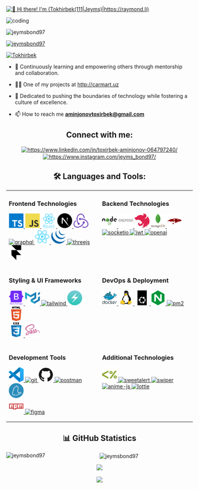
[<img src="https://raw.githubusercontent.com/Raymo111/Raymo111/master/intro.gif" alt="👋 Hi there! I'm (Tokhirbek(111|Jeyms)|https://raymond.li)" title="👋 Hi there! I'm (Tokhirbek( Aminjonov|Jeyms)|FulStack Developer)"/>](https://carmart.uz/)

<img align="" alt="coding" width="100%" height="50%" src="https://camo.githubusercontent.com/cae12fddd9d6982901d82580bdf321d81fb299141098ca1c2d4891870827bf17/68747470733a2f2f6d69726f2e6d656469756d2e636f6d2f6d61782f313336302f302a37513379765349765f7430696f4a2d5a2e676966" />

<p align="left"> <img src="https://komarev.com/ghpvc/?username=jeymsbond97&label=Profile%20views&color=0e75b6&style=flat" alt="jeymsbond97" /> </p>

<p align="left"> <a href="https://github.com/ryo-ma/github-profile-trophy"><img src="https://github-profile-trophy.vercel.app/?username=jeymsbond97" alt="jeymsbond97" /></a> </p>

<p align="left"> <a href="www.linkedin.com/in/aminjonov-tokhirbek/" target="blank"><img src="https://img.shields.io/twitter/follow/Tokhirbek?logo=twitter&style=for-the-badge" alt="Tokhirbek" /></a> </p>

- 🌱 Continuously learning and empowering others through mentorship and collaboration.

- 👨‍💻 One of my projects at http://carmart.uz

- 🚀 Dedicated to pushing the boundaries of technology while fostering a culture of excellence.

- 📫 How to reach me **aminjonovtoxirbek@gmail.com**

<h2 align="center">Connect with me:</h2>
<p align="center">
<a href="https://linkedin.com/in/https://www.linkedin.com/in/toxirbek-aminjonov-064797240/" target="blank"><img align="center" src="https://raw.githubusercontent.com/rahuldkjain/github-profile-readme-generator/master/src/images/icons/Social/linked-in-alt.svg" alt="https://www.linkedin.com/in/toxirbek-aminjonov-064797240/" height="30" width="40" /></a>
<a href="https://instagram.com/https://www.instagram.com/jeyms_bond97/" target="blank"><img align="center" src="https://raw.githubusercontent.com/rahuldkjain/github-profile-readme-generator/master/src/images/icons/Social/instagram.svg" alt="https://www.instagram.com/jeyms_bond97/" height="30" width="40" /></a>
</p>

<h2 align="center">🛠️ Languages and Tools:</h2>

<table align="center" width="200px">
<tr>
<td valign="top" width="50%">

### Frontend Technologies
<p align="left">
  <a href="https://www.typescriptlang.org/" target="_blank" rel="noreferrer">
    <img src="https://raw.githubusercontent.com/devicons/devicon/master/icons/typescript/typescript-original.svg" alt="typescript" width="40" height="40"/>
  </a>
  <a href="https://developer.mozilla.org/en-US/docs/Web/JavaScript" target="_blank" rel="noreferrer">
    <img src="https://raw.githubusercontent.com/devicons/devicon/master/icons/javascript/javascript-original.svg" alt="javascript" width="40" height="40"/>
  </a>
  <a href="https://reactjs.org/" target="_blank" rel="noreferrer">
    <img src="https://raw.githubusercontent.com/devicons/devicon/master/icons/react/react-original-wordmark.svg" alt="react" width="40" height="40"/>
  </a>
  <a href="https://nextjs.org/" target="_blank" rel="noreferrer">
    <img src="https://raw.githubusercontent.com/devicons/devicon/master/icons/nextjs/nextjs-original.svg" alt="nextjs" width="40" height="40"/>
  </a>
  <a href="https://redux.js.org" target="_blank" rel="noreferrer">
    <img src="https://raw.githubusercontent.com/devicons/devicon/master/icons/redux/redux-original.svg" alt="redux" width="40" height="40"/>
  </a>
  <br/>
  <a href="https://graphql.org" target="_blank" rel="noreferrer">
    <img src="https://www.vectorlogo.zone/logos/graphql/graphql-icon.svg" alt="graphql" width="40" height="40"/>
  </a>
  <a href="https://reactrouter.com/" target="_blank" rel="noreferrer">
    <img src="https://raw.githubusercontent.com/devicons/devicon/master/icons/react/react-original.svg" alt="react-router" width="40" height="40"/>
  </a>
  <a href="https://jquery.com/" target="_blank" rel="noreferrer">
    <img src="https://raw.githubusercontent.com/devicons/devicon/master/icons/jquery/jquery-original.svg" alt="jquery" width="40" height="40"/>
  </a>
  <a href="https://threejs.org/" target="_blank" rel="noreferrer">
    <img src="https://global.discourse-cdn.com/standard17/uploads/threejs/original/2X/e/e4f86d2200d2d35c30f7b1494e96b9595ebc2751.png" alt="threejs" width="40" height="40"/>
  </a>
  <a href="https://www.framer.com/motion/" target="_blank" rel="noreferrer">
    <img src="https://raw.githubusercontent.com/devicons/devicon/master/icons/framermotion/framermotion-original.svg" alt="framer-motion" width="40" height="40"/>
  </a>
</p>

</td>
<td valign="top" width="50%">

### Backend Technologies
<p align="left">
  <a href="https://nodejs.org" target="_blank" rel="noreferrer">
    <img src="https://raw.githubusercontent.com/devicons/devicon/master/icons/nodejs/nodejs-original-wordmark.svg" alt="nodejs" width="40" height="40"/>
  </a>
  <a href="https://expressjs.com" target="_blank" rel="noreferrer">
    <img src="https://raw.githubusercontent.com/devicons/devicon/master/icons/express/express-original-wordmark.svg" alt="express" width="40" height="40"/>
  </a>
  <a href="https://nestjs.com/" target="_blank" rel="noreferrer">
    <img src="https://raw.githubusercontent.com/devicons/devicon/master/icons/nestjs/nestjs-plain.svg" alt="nestjs" width="40" height="40"/>
  </a>
  <a href="https://www.mongodb.com/" target="_blank" rel="noreferrer">
    <img src="https://raw.githubusercontent.com/devicons/devicon/master/icons/mongodb/mongodb-original-wordmark.svg" alt="mongodb" width="40" height="40"/>
  </a>
  <a href="https://mongoosejs.com/" target="_blank" rel="noreferrer">
    <img src="https://raw.githubusercontent.com/github/explore/80688e429a7d4ef2fca1e82350fe8e3517d3494d/topics/mongoose/mongoose.png" alt="mongoose" width="40" height="40"/>
  </a>
  <br/>
  <a href="https://socket.io/" target="_blank" rel="noreferrer">
    <img src="https://socket.io/images/logo.svg" alt="socketio" width="40" height="40"/>
  </a>
  <a href="https://jwt.io/" target="_blank" rel="noreferrer">
    <img src="https://jwt.io/img/pic_logo.svg" alt="jwt" width="40" height="40"/>
  </a>
  <a href="https://openai.com/" target="_blank" rel="noreferrer">
    <img src="https://upload.wikimedia.org/wikipedia/commons/thumb/0/04/ChatGPT_logo.svg/1024px-ChatGPT_logo.svg.png" alt="openai" width="40" height="40"/>
  </a>
</p>

</td>
</tr>
<tr>
<td valign="top" width="50%">

### Styling & UI Frameworks
<p align="left">
  <a href="https://getbootstrap.com" target="_blank" rel="noreferrer">
    <img src="https://raw.githubusercontent.com/devicons/devicon/master/icons/bootstrap/bootstrap-plain-wordmark.svg" alt="bootstrap" width="40" height="40"/>
  </a>
  <a href="https://mui.com/" target="_blank" rel="noreferrer">
    <img src="https://raw.githubusercontent.com/devicons/devicon/master/icons/materialui/materialui-original.svg" alt="mui" width="40" height="40"/>
  </a>
  <a href="https://tailwindcss.com/" target="_blank" rel="noreferrer">
    <img src="https://www.vectorlogo.zone/logos/tailwindcss/tailwindcss-icon.svg" alt="tailwind" width="40" height="40"/>
  </a>
  <a href="https://chakra-ui.com/" target="_blank" rel="noreferrer">
    <img src="https://raw.githubusercontent.com/chakra-ui/chakra-ui/main/logo/logomark-colored.svg" alt="chakra" width="40" height="40"/>
  </a>
  <a href="https://www.w3.org/html/" target="_blank" rel="noreferrer">
    <img src="https://raw.githubusercontent.com/devicons/devicon/master/icons/html5/html5-original-wordmark.svg" alt="html5" width="40" height="40"/>
  </a>
  <br/>
  <a href="https://www.w3schools.com/css/" target="_blank" rel="noreferrer">
    <img src="https://raw.githubusercontent.com/devicons/devicon/master/icons/css3/css3-original-wordmark.svg" alt="css3" width="40" height="40"/>
  </a>
  <a href="https://sass-lang.com" target="_blank" rel="noreferrer">
    <img src="https://raw.githubusercontent.com/devicons/devicon/master/icons/sass/sass-original.svg" alt="sass" width="40" height="40"/>
  </a>
</p>

</td>
<td valign="top" width="50%">

### DevOps & Deployment
<p align="left">
  <a href="https://www.docker.com/" target="_blank" rel="noreferrer">
    <img src="https://raw.githubusercontent.com/devicons/devicon/master/icons/docker/docker-original-wordmark.svg" alt="docker" width="40" height="40"/>
  </a>
  <a href="https://www.linux.org/" target="_blank" rel="noreferrer">
    <img src="https://raw.githubusercontent.com/devicons/devicon/master/icons/linux/linux-original.svg" alt="linux" width="40" height="40"/>
  </a>
  <a href="https://ubuntu.com/" target="_blank" rel="noreferrer">
    <img src="https://raw.githubusercontent.com/devicons/devicon/master/icons/ubuntu/ubuntu-plain.svg" alt="ubuntu" width="40" height="40"/>
  </a>
  <a href="https://www.nginx.com" target="_blank" rel="noreferrer">
    <img src="https://raw.githubusercontent.com/devicons/devicon/master/icons/nginx/nginx-original.svg" alt="nginx" width="40" height="40"/>
  </a>
  <a href="https://pm2.keymetrics.io/" target="_blank" rel="noreferrer">
    <img src="https://pm2.io/static/images/pm2-logo.png" alt="pm2" width="40" height="40"/>
  </a>
</p>

</td>
</tr>
<tr>
<td valign="top" width="50%">

### Development Tools
<p align="left">
  <a href="https://code.visualstudio.com/" target="_blank" rel="noreferrer">
    <img src="https://raw.githubusercontent.com/devicons/devicon/master/icons/vscode/vscode-original.svg" alt="vscode" width="40" height="40"/>
  </a>
  <a href="https://git-scm.com/" target="_blank" rel="noreferrer">
    <img src="https://www.vectorlogo.zone/logos/git-scm/git-scm-icon.svg" alt="git" width="40" height="40"/>
  </a>
  <a href="https://github.com/" target="_blank" rel="noreferrer">
    <img src="https://raw.githubusercontent.com/devicons/devicon/master/icons/github/github-original.svg" alt="github" width="40" height="40"/>
  </a>
  <a href="https://www.postman.com/" target="_blank" rel="noreferrer">
    <img src="https://www.vectorlogo.zone/logos/getpostman/getpostman-icon.svg" alt="postman" width="40" height="40"/>
  </a>
  <a href="https://yarnpkg.com/" target="_blank" rel="noreferrer">
    <img src="https://raw.githubusercontent.com/devicons/devicon/master/icons/yarn/yarn-original.svg" alt="yarn" width="40" height="40"/>
  </a>
  <br/>
  <a href="https://www.npmjs.com/" target="_blank" rel="noreferrer">
    <img src="https://raw.githubusercontent.com/devicons/devicon/master/icons/npm/npm-original-wordmark.svg" alt="npm" width="40" height="40"/>
  </a>
  <a href="https://www.figma.com/" target="_blank" rel="noreferrer">
    <img src="https://www.vectorlogo.zone/logos/figma/figma-icon.svg" alt="figma" width="40" height="40"/>
  </a>
</p>

</td>
<td valign="top" width="50%">

### Additional Technologies
<p align="left">
  <a href="https://ejs.co/" target="_blank" rel="noreferrer">
    <img src="https://raw.githubusercontent.com/devicons/devicon/master/icons/ejs/ejs-original.svg" alt="ejs" width="40" height="40"/>
  </a>
  <a href="https://sweetalert2.github.io/" target="_blank" rel="noreferrer">
    <img src="https://sweetalert2.github.io/images/SweetAlert2.png" alt="sweetalert" width="40" height="40"/>
  </a>
  <a href="https://swiperjs.com/" target="_blank" rel="noreferrer">
    <img src="https://swiperjs.com/images/swiper-logo.svg" alt="swiper" width="40" height="40"/>
  </a>
  <a href="https://animejs.com/" target="_blank" rel="noreferrer">
    <img src="https://animejs.com/documentation/assets/img/anime-mini-logo.svg" alt="anime-js" width="40" height="40"/>
  </a>
  <a href="https://lottiefiles.com/" target="_blank" rel="noreferrer">
    <img src="https://lottiefiles.com/images/lottiefiles-logo.svg" alt="lottie" width="40" height="40"/>
  </a>
</p>

</td>
</tr>
</table>

<h2 top="100px" align="center">📊 GitHub Statistics</h2>

<div align="center">

<p><img align="left" src="https://github-readme-stats.vercel.app/api/top-langs?username=jeymsbond97&show_icons=true&locale=en&layout=compact&theme=tokyonight&hide_border=true" alt="jeymsbond97" /></p>


<p><img align="center" src="https://github-readme-streak-stats.herokuapp.com/?user=jeymsbond97&theme=tokyonight&hide_border=true" alt="jeymsbond97" /></p>

</div>

<p align="center">
  <img src="https://capsule-render.vercel.app/api?type=waving&color=FFFFFF,DDDDDD&height=60&section=footer"/>
</p>

<p align="center">
  <img src="https://capsule-render.vercel.app/api?type=waving&color=FFFFFF,DDDDDD&height=60&section=footer"/>
</p>
